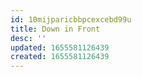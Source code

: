 ```yaml
---
id: 10mijparicbbpcexcebd99u
title: Down in Front
desc: ''
updated: 1655581126439
created: 1655581126439
---
```


